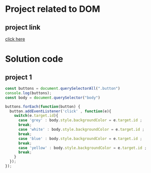 # Project related to DOM

## project link
[click here]()

# Solution code

## project 1

```javascript
const buttons = document.querySelectorAll(".button")
console.log(buttons);
const body = document.querySelector("body")

buttons.forEach(function(button) {
  button.addEventListener('click' , function(e){
    switch(e.target.id){
      case 'grey' : body.style.backgroundColor = e.target.id ;
      break;
      case 'white' : body.style.backgroundColor = e.target.id ;
      break;
      case 'blue' : body.style.backgroundColor = e.target.id ;
      break;
      case 'yellow' : body.style.backgroundColor = e.target.id ;
      break;
    }
  });
});

```